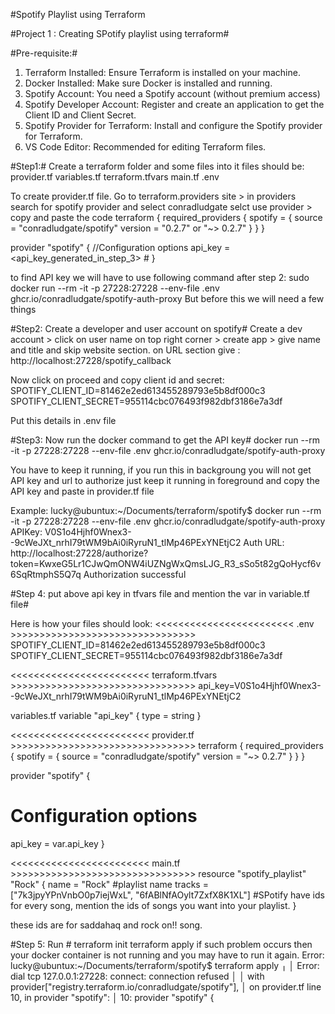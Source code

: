 #Spotify Playlist using Terraform

#Project 1 : Creating SPotify playlist using terraform#

#Pre-requisite:#
1. Terraform Installed: Ensure Terraform is installed on your machine.
2. Docker Installed: Make sure Docker is installed and running.
3. Spotify Account: You need a Spotify account (without premium access)
4. Spotify Developer Account: Register and create an application to get the Client ID and Client Secret.
5. Spotify Provider for Terraform: Install and configure the Spotify provider for Terraform.
6. VS Code Editor: Recommended for editing Terraform files.

#Step1:#
Create a terraform folder and some files into it
files should be:
provider.tf
variables.tf
terraform.tfvars
main.tf 
.env

To create provider.tf file. Go to terraform.providers site > in providers search for spotify provider and select conradludgate
selct use provider > copy and paste the code
terraform {
  required_providers {
    spotify = {
      source = "conradludgate/spotify"
      version = "0.2.7" or "~> 0.2.7"
    }
  }
}

provider "spotify" {
  //Configuration options
  api_key = <api_key_generated_in_step_3> <use variables> #
}

to find API key we will have to use following command after step 2:
sudo docker run --rm -it -p 27228:27228 --env-file .env ghcr.io/conradludgate/spotify-auth-proxy
But before this we will need a few things

#Step2: Create a developer and user account on spotify#
Create a dev account > click on user name on top right corner > create app > give name and title and skip website section.
on URL section give :  http://localhost:27228/spotify_callback

Now click on proceed and copy client id and secret: 
SPOTIFY_CLIENT_ID=81462e2ed613455289793e5b8df000c3
SPOTIFY_CLIENT_SECRET=955114cbc076493f982dbf3186e7a3df

Put this details in .env file

#Step3: Now run the docker command to get the API key#
docker run --rm -it -p 27228:27228 --env-file .env ghcr.io/conradludgate/spotify-auth-proxy

You have to keep it running, if you run this in backgroung you will not get API key and url to authorize
just keep it running in foreground and copy the API key and paste in provider.tf file

Example:
lucky@ubuntux:~/Documents/terraform/spotify$ docker run --rm -it -p 27228:27228 --env-file .env ghcr.io/conradludgate/spotify-auth-proxy
APIKey:   V0S1o4Hjhf0Wnex3--9cWeJXt_nrhI79tWM9bAi0iRyruN1_tlMp46PExYNEtjC2
Auth URL: http://localhost:27228/authorize?token=KwxeG5Lr1CJwQmONW4iUZNgWxQmsLJG_R3_sSo5t82gQoHycf6v6SqRtmphS5Q7q
Authorization successful

#Step 4: put above api key in tfvars file and mention the var in variable.tf file#

Here is how your files should look:
<<<<<<<<<<<<<<<<<<<<<<<<  .env >>>>>>>>>>>>>>>>>>>>>>>>>>>>>>>>
SPOTIFY_CLIENT_ID=81462e2ed613455289793e5b8df000c3
SPOTIFY_CLIENT_SECRET=955114cbc076493f982dbf3186e7a3df

<<<<<<<<<<<<<<<<<<<<<<<<  terraform.tfvars >>>>>>>>>>>>>>>>>>>>>>>>>>>>>>>>
api_key=V0S1o4Hjhf0Wnex3--9cWeJXt_nrhI79tWM9bAi0iRyruN1_tlMp46PExYNEtjC2

variables.tf
variable "api_key" {
    type = string
}

<<<<<<<<<<<<<<<<<<<<<<<<  provider.tf >>>>>>>>>>>>>>>>>>>>>>>>>>>>>>>>
terraform {
  required_providers {
    spotify = {
      source = "conradludgate/spotify"
      version = "~> 0.2.7"
    }
  }
}

provider "spotify" {
  # Configuration options
  api_key = var.api_key
}

<<<<<<<<<<<<<<<<<<<<<<<< main.tf >>>>>>>>>>>>>>>>>>>>>>>>>>>>>>>>
resource "spotify_playlist" "Rock" {
    name = "Rock" #playlist name
    tracks = ["7k3jpyYPnVnbO0p7iejWxL", "6fABlNfAOylt7ZxfX8K1XL"] #SPotify have ids for every song, mention the ids of songs you want into your playlist.
}

these ids are for saddahaq and rock on!! song.

#Step 5: Run #
terraform init
terraform apply
if such problem occurs then your docker container is not running and you may have to run it again.
Error:
lucky@ubuntux:~/Documents/terraform/spotify$ terraform apply
╷
│ Error: dial tcp 127.0.0.1:27228: connect: connection refused
│ 
│   with provider["registry.terraform.io/conradludgate/spotify"],
│   on provider.tf line 10, in provider "spotify":
│   10: provider "spotify" {
